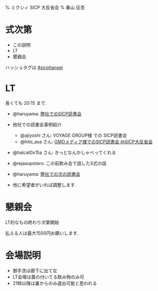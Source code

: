 % ミクシィ SICP 大反省会
% 春山 征吾

# 式次第

* この説明
* LT
* 懇親会

ハッシュタグは [#sicphansei](https://twitter.com/search/realtime?q=%23sicphansei)

# LT

長くても 20:15 まで.

* @haruyama: [弊社でのSICP読書会](mixi.html)

* 他社での読書会事例紹介
    * @ajiyoshi さん: VOYAGE GROUP様 での SICP読書会
    * @hito\_asa さん: [GMOメディア様でのSICP読書会 @SICP大反省会](http://hito-asa.github.com/slide/20130307_sicp_daihanseikai)

* @halcat0x15a さん: きっとなんかしゃべってくれる
* @rejasupotaro: この前飲み会で話したS式の話

* @haruyama: [弊社での次の読書会](mixi_next.html)

* 他に希望者がいれば調整します.

# 懇親会

LT的なもの終わり次第開始

払える人は最大1500円お願いします.

# 会場説明

* 御手洗は廊下に出て左
* LT会場は蓋の付いてる飲み物のみ可
* 21時以降は裏からのみ退出可能と思われる
